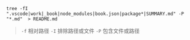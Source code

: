 ```shell
tree -fI  ".vscode|work|_book|node_modules|book.json|package*|SUMMARY.md" -P "*.md"  > README.md
```
> `-f` 相对路径
> `-I` 排除路径或文件
> `-P` 包含文件或路径